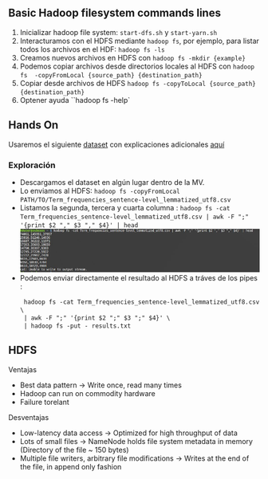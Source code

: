 ## Basic Hadoop filesystem commands lines

1. Inicializar hadoop file system: `start-dfs.sh` y `start-yarn.sh`
2. Interacturamos con el HDFS mediante `hadoop fs`, por ejemplo, para listar todos los archivos en el HDF: `hadoop fs -ls`
3. Creamos nuevos archivos en HDFS con `hadoop fs -mkdir {example}`
4. Podemos copiar archivos desde directorios locales al HDFS con `hadoop fs  -copyFromLocal {source_path} {destination_path}` 
5. Copiar desde archivos de HDFS  `hadoop fs -copyToLocal {source_path} {destination_path}`
6. Optener ayuda ``hadoop fs -help`



## Hands On

Usaremos el siguiente [dataset](https://bscw.lecad.fs.uni-lj.si/pub/bscw.cgi/d226569/Term_frequencies_sentence-level_lemmatized_utf8.csv) con explicaciones adicionales [aquí](https://github.com/19Joey85/Sentiment-annotated-news-corpus-and-sentiment-lexicon-in-Slovene/tree/master/Automatically%20sentiment%20annotated%20Slovenian%20news%20corpus%20AutoSentiNews%201.0) 

### Exploración
* Descargamos el dataset en algún lugar dentro de la MV.
* Lo enviamos al HDFS: `hadoop fs -copyFromLocal PATH/TO/Term_frequencies_sentence-level_lemmatized_utf8.csv`
* Listamos la segunda, tercera y cuarta columna : `hadoop fs -cat Term_frequencies_sentence-level_lemmatized_utf8.csv | awk -F ";" '{print $2 "," $3 "," $4}' | head`
    ![resultados](img\hadoop_cat_awk.jpg)
* Podemos enviar directamente el resultado al HDFS a tráves de los pipes : 
  ```
   hadoop fs -cat Term_frequencies_sentence-level_lemmatized_utf8.csv \
   | awk -F ";" '{print $2 ";" $3 ";" $4}' \
   | hadoop fs -put - results.txt
  ```
  
## HDFS
Ventajas
* Best data pattern -> Write once, read many times 
* Hadoop can run on commodity hardware 
* Failure torelant

Desventajas
* Low-latency data access -> Optimized for high throughput of data
* Lots of small files -> NameNode holds file system metadata in memory (Directory of the file ~ 150 bytes)
* Multiple file writers, arbitrary file modifications -> Writes at the end of the file, in append only fashion 